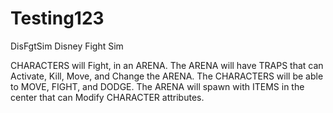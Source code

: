 # Testing123
DisFgtSim
Disney Fight Sim

CHARACTERS will Fight, in an ARENA. The ARENA will have TRAPS that can Activate, Kill, Move, and Change the ARENA. The CHARACTERS will be able to MOVE, FIGHT, and DODGE. The ARENA will spawn with ITEMS in the center that can Modify CHARACTER attributes.
